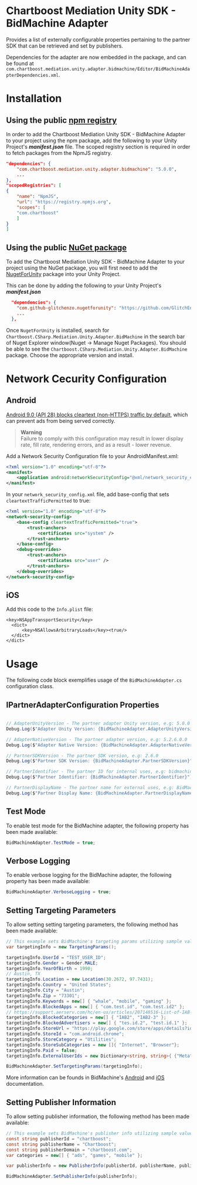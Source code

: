 # Chartboost Mediation Unity SDK - BidMachine Adapter

Provides a list of externally configurable properties pertaining to the partner SDK that can be retrieved and set by publishers. 

Dependencies for the adapter are now embedded in the package, and can be found at `com.chartboost.mediation.unity.adapter.bidmachine/Editor/BidMachineAdapterDependencies.xml`.

# Installation

## Using the public [npm registry](https://www.npmjs.com/search?q=com.chartboost.mediation.unity.adapter.bidmachine)

In order to add the Chartboost Mediation Unity SDK - BidMachine Adapter to your project using the npm package, add the following to your Unity Project's ***manifest.json*** file. The scoped registry section is required in order to fetch packages from the NpmJS registry.

```json
"dependencies": {
    "com.chartboost.mediation.unity.adapter.bidmachine": "5.0.0",
    ...
},
"scopedRegistries": [
{
    "name": "NpmJS",
    "url": "https://registry.npmjs.org",
    "scopes": [
    "com.chartboost"
    ]
}
]
```

## Using the public [NuGet package](https://www.nuget.org/packages/Chartboost.CSharp.Mediation.Unity.Adapter.BidMachine)

To add the Chartboost Mediation Unity SDK - BidMachine Adapter to your project using the NuGet package, you will first need to add the [NugetForUnity](https://github.com/GlitchEnzo/NuGetForUnity) package into your Unity Project.

This can be done by adding the following to your Unity Project's ***manifest.json***

```json
  "dependencies": {
    "com.github-glitchenzo.nugetforunity": "https://github.com/GlitchEnzo/NuGetForUnity.git?path=/src/NuGetForUnity",
    ...
  },
```

Once <code>NugetForUnity</code> is installed, search for `Chartboost.CSharp.Mediation.Unity.Adapter.BidMachine` in the search bar of Nuget Explorer window(Nuget -> Manage Nuget Packages).
You should be able to see the `Chartboost.CSharp.Mediation.Unity.Adapter.BidMachine` package. Choose the appropriate version and install.

# Network Cecurity Configuration

## Android
[Android 9.0 (API 28) blocks cleartext (non-HTTPS) traffic by default](https://developer.android.com/privacy-and-security/security-config), which can prevent ads from being served correctly.

> **Warning** \
> Failure to comply with this configuration may result in lower display rate, fill rate, rendering errors, and as a result - lower revenue.

Add a Network Security Configuration file to your AndroidManifest.xml:

```xml
<?xml version="1.0" encoding="utf-8"?>
<manifest>
    <application android:networkSecurityConfig="@xml/network_security_config" />
</manifest>
```

In your `network_security_config.xml` file, add base-config that sets `cleartextTrafficPermitted` to true:

```xml
<?xml version="1.0" encoding="utf-8"?>
<network-security-config>
    <base-config cleartextTrafficPermitted="true">
        <trust-anchors>
            <certificates src="system" />
        </trust-anchors>
    </base-config>
    <debug-overrides>
        <trust-anchors>
            <certificates src="user" />
        </trust-anchors>
    </debug-overrides>
</network-security-config>
```

## iOS

Add this code to the `Info.plist` file:

```plist
<key>NSAppTransportSecurity</key>
  <dict>  
      <key>NSAllowsArbitraryLoads</key><true/>  
  </dict>
</dict>
```

# Usage
The following code block exemplifies usage of the `BidMachineAdapter.cs` configuration class.

## IPartnerAdapterConfiguration Properties

```csharp

// AdapterUnityVersion - The partner adapter Unity version, e.g: 5.0.0
Debug.Log($"Adapter Unity Version: {BidMachineAdapter.AdapterUnityVersion}");

// AdapterNativeVersion - The partner adapter version, e.g: 5.2.6.0.0
Debug.Log($"Adapter Native Version: {BidMachineAdapter.AdapterNativeVersion}");

// PartnerSDKVersion - The partner SDK version, e.g: 2.6.0
Debug.Log($"Partner SDK Version: {BidMachineAdapter.PartnerSDKVersion}");

// PartnerIdentifier - The partner ID for internal uses, e.g: bidmachine
Debug.Log($"Partner Identifier: {BidMachineAdapter.PartnerIdentifier}");

// PartnerDisplayName - The partner name for external uses, e.g: BidMachine
Debug.Log($"Partner Display Name: {BidMachineAdapter.PartnerDisplayName}");
```

## Test Mode
To enable test mode for the BidMachine adapter, the following property has been made available:

```csharp
BidMachineAdapter.TestMode = true;
```

## Verbose Logging
To enable verbose logging for the BidMachine adapter, the following property has been made available:

```csharp
BidMachineAdapter.VerboseLogging = true;
```

## Setting Targeting Parameters

To allow setting setting targeting parameters, the following method has been made available:

```csharp
// This example sets BidMachine's targeting params utilizing sample values.
var targetingInfo = new TargetingParams();

targetingInfo.UserId = "TEST_USER_ID";
targetingInfo.Gender = Gender.MALE;
targetingInfo.YearOfBirth = 1990;
// Austin, TX
targetingInfo.Location = new Location(30.2672, 97.7431);
targetingInfo.Country = "United States";
targetingInfo.City = "Austin";
targetingInfo.Zip = "73301";
targetingInfo.Keywords = new[] { "whale", "mobile", "gaming" };
targetingInfo.BlockedApps = new[] { "com.test.id", "com.test.id2" };
// https://support.aerserv.com/hc/en-us/articles/207148516-List-of-IAB-Categories
targetingInfo.BlockedCategories = new[] { "IAB2", "IAB2-3" };
targetingInfo.BlockedAdvertisers = new[] { "tes.id.2", "test.id.1" };
targetingInfo.StoreUrl = "https://play.google.com/store/apps/details?id=com.android.chrome";
targetingInfo.StoreId = "com.android.chrome";
targetingInfo.StoreCategory = "Utilities";
targetingInfo.StoreSubCategories = new []{ "Internet", "Browser"};
targetingInfo.Paid = false;
targetingInfo.ExternalUserIds = new Dictionary<string, string>{ {"Meta", "META_USER_ID"}, {"PLAYFAB", "PLAYFAB_USER_ID"} };

BidMachineAdapter.SetTargetingParams(targetingInfo);
```

More information can be founds in BidMachine's [Android](https://docs.bidmachine.io/docs/in-house-mediation-android#targeting-parameters) and [iOS](https://docs.bidmachine.io/docs/in-house-mediation-ios#targeting-info) documentation.

## Setting Publisher Information

To allow setting publisher information, the following method has been made available:

```csharp
// This example sets BidMachine's publisher info utilizing sample values.
const string publisherId = "chartboost";
const string publisherName = "Chartboost";
const string publisherDomain = "chartboost.com";
var categories = new[] { "ads", "games", "mobile" };

var publisherInfo = new PublisherInfo(publisherId, publisherName, publisherDomain, categories);

BidMachineAdapter.SetPublisherInfo(publisherInfo);
```